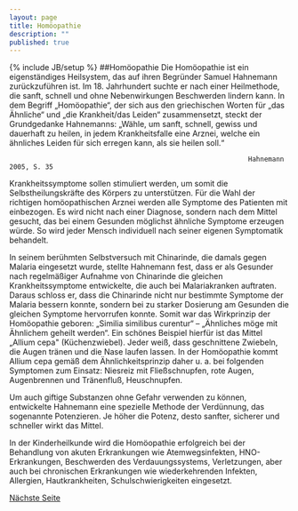 ```yaml
---
layout: page
title: Homöopathie
description: ""
published: true
---
```


{% include JB/setup %}
##Homöopathie
Die Homöopathie ist ein eigenständiges Heilsystem, das auf ihren Begründer Samuel Hahnemann zurückzuführen ist. Im 18. Jahrhundert suchte er nach einer Heilmethode, die sanft, schnell und ohne Nebenwirkungen Beschwerden lindern kann. In dem Begriff „Homöopathie“, der sich aus den griechischen Worten für „das Ähnliche“ und „die Krankheit/das Leiden“ zusammensetzt, steckt der Grundgedanke Hahnemanns:
„Wähle, um sanft, schnell, gewiss und dauerhaft zu heilen, in jedem Krankheitsfalle eine Arznei, welche ein ähnliches Leiden für sich erregen kann, als sie heilen soll.“
																
                                                                Hahnemann 2005, S. 35

Krankheitssymptome sollen stimuliert werden, um somit die Selbstheilungskräfte des Körpers zu unterstützen. Für die Wahl der richtigen homöopathischen Arznei werden alle Symptome des Patienten mit einbezogen. Es wird nicht nach einer Diagnose, sondern nach dem Mittel gesucht, das bei einem Gesunden möglichst ähnliche Symptome erzeugen würde. So wird jeder Mensch individuell nach seiner eigenen Symptomatik behandelt.  

In seinem berühmten Selbstversuch mit Chinarinde, die damals gegen Malaria eingesetzt wurde, stellte Hahnemann fest, dass er als Gesunder nach regelmäßiger Aufnahme von Chinarinde die gleichen Krankheitssymptome entwickelte, die auch bei Malariakranken auftraten. Daraus schloss er, dass die Chinarinde nicht nur bestimmte Symptome der Malaria bessern konnte, sondern bei zu starker Dosierung am Gesunden die gleichen Symptome hervorrufen konnte. Somit war das Wirkprinzip der Homöopathie geboren: „Similia similibus curentur“ – „Ähnliches möge mit Ähnlichem geheilt werden“.
Ein schönes Beispiel hierfür ist das Mittel „Allium cepa" (Küchenzwiebel). Jeder weiß, dass geschnittene Zwiebeln, die Augen tränen  und die Nase laufen lassen. In der Homöopathie kommt Allium cepa gemäß dem Ähnlichkeitsprinzip daher u. a. bei folgenden Symptomen zum Einsatz: Niesreiz mit Fließschnupfen, rote Augen, Augenbrennen und Tränenfluß, Heuschnupfen. 

Um auch giftige Substanzen ohne Gefahr verwenden zu können, entwickelte Hahnemann eine spezielle Methode der Verdünnung, das sogenannte Potenzieren. Je höher die Potenz, desto sanfter, sicherer und schneller wirkt das Mittel.

In der Kinderheilkunde wird die Homöopathie erfolgreich bei der Behandlung von akuten Erkrankungen wie Atemwegsinfekten, HNO-Erkrankungen, Beschwerden des Verdauungssystems, Verletzungen, aber auch bei chronischen Erkrankungen wie wiederkehrenden Infekten, Allergien, Hautkrankheiten, Schulschwierigkeiten eingesetzt.

[Nächste Seite](/therapieverfahren/bachblueten-therapie/)